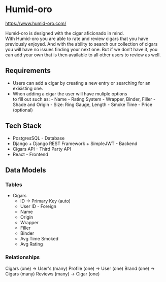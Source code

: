# Humid-oro
https://www.humid-oro.com/

Humid-oro is designed with the cigar aficionado in mind.\
With Humid-oro you are able to rate and review cigars that you have previously enjoyed. And with the ability to search our collection of cigars you will have no issues finding your next one. But if we don’t have it, you can add your own that is then available to all other users to review as well.

## Requirements

- Users can add a cigar by creating a new entry or searching for an exisisting one.
- When adding a cigar the user will have muliple options\
  to fill out such as: - Name - Rating System - Wrapper, Binder, Filler - Shade and Origin - Size: Ring Gauge, Length - Smoke Time - Price (optional)

## Tech Stack

- PostgresSQL - Database
- Django + Django REST Framework + SimpleJWT - Backend
- Cigars API - Third Party API
- React - Frontend

## Data Models

### Tables

- Cigars
  - ID -> Primary Key (auto)
  - User ID - Foreign
  - Name
  - Origin
  - Wrapper
  - Filler
  - Binder
  - Avg Time Smoked
  - Avg Rating

### Relationships

Cigars (one) -> User's (many)
Profile (one) -> User (one)
Brand (one) -> Cigars (many)
Reviews (many) -> Cigar (one)
